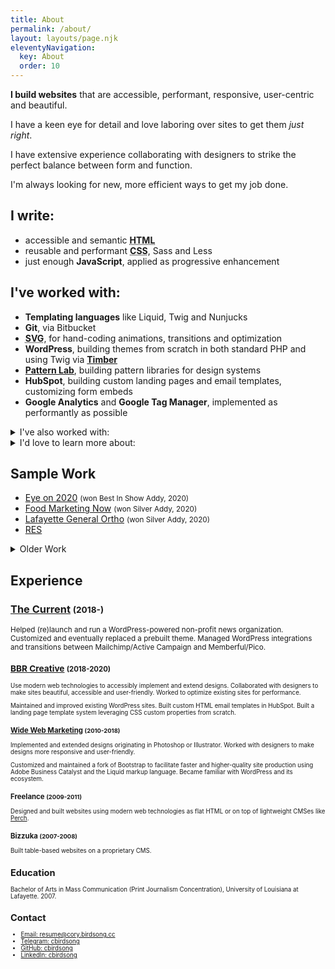 ```yaml
---
title: About
permalink: /about/
layout: layouts/page.njk
eleventyNavigation:
  key: About
  order: 10
---
```


<section class="lead" id="intro">

<p class="lead"><strong>I build websites</strong> that are accessible, performant, responsive, user-centric and beautiful.</p>

I have a keen eye for detail and love laboring over sites to get them _just right_.

I have extensive experience collaborating with designers to strike the perfect balance between form and function.

I'm always looking for new, more efficient ways to get my job done. 

</section>

<section>

## I write:

- accessible and semantic **<abbr title="HyperText Markup Language">HTML</abbr>**
- reusable and performant **<abbr title="Cascading Stylesheets">CSS</abbr>**, Sass and Less
- just enough **JavaScript**, applied as progressive enhancement

## I've worked with:

- **Templating languages** like Liquid, Twig and Nunjucks
- **Git**, via Bitbucket
- **<abbr title="Scalable Vector Graphics">SVG</abbr>**, for hand-coding animations, transitions and optimization
- **WordPress**, building themes from scratch in both standard PHP and using Twig via **[Timber](https://www.upstatement.com/timber/)**
- **[Pattern Lab](https://patternlab.io/)**, building pattern libraries for design systems
- **HubSpot**, building custom landing pages and email templates, customizing form embeds
- **Google Analytics** and **Google Tag Manager**, implemented as performantly as possible

<details>
<summary>I've also worked with:</summary>

- **Photoshop**, **Illustrator** and **Sketch**
- **Google Lighthouse** and **WebPageTest**
- **Schema.org** and other similar markup methods
- **Cloudflare**, for doing edge SEO optimization via Cloudflare Workers
- **[Buddy](https://buddy.works)**, for CI/CD and deployment
- **Shopify**
- **MailChimp**
- **WordPress page builders** like WP Bakery and Divi, on legacy projects I inherited _(they are bad)_
</details>


<details>
<summary>I'd love to learn more about:</summary>

- **[Eleventy](https://www.11ty.dev)**
- **Netlify**
- **Web components**
- **[Svelte](https://svelte.dev/)** and **[Sapper](https://sapper.svelte.dev/)**
- **[Craft CMS](https://www.craftcms.com/)**
</details>

</section>

<section>

## Sample Work

- [Eye on 2020](https://2020.bbrcreative.com) <small>(won Best In Show Addy, <time>2020</time>)</small>
- [Food Marketing Now](https://foodmarketingnow.com/) <small>(won Silver Addy, <time>2020</time>)</small>
- [Lafayette General Ortho](https://lafayettegeneralortho.com/) <small>(won Silver Addy, <time>2020</time>)</small>
- [RES](https://web.archive.org/web/20190627172805/https://res.us/)

<details>

<summary>Older Work</summary>

- [2m-tek](https://web.archive.org/web/20150423202347/http://2m-tek.com)
- [Downtown Lafayette](http://web.archive.org/web/20150315021728/http://www.downtownlafayette.org/) <small>(won Gold/Silver Addy, 2015)</small>
- [Wide Web Marketing](https://web.archive.org/web/20171021221327/https://www.widewebmarketing.com/)
- [Burgersmith](https://web.archive.org/web/20171012145645/http://www.burgersmith.com/)
- [New Mexican Kennels](https://web.archive.org/web/20170930172454/http://www.newmexicankennels.com/)

<small>(Some of these probably aren't up to my modern standard.)</small>

</details>

</section>


<section>

## Experience

### [The Current](https://thecurrentla.com) <small>(<time>2018</time>-)

Helped (re)launch and run a WordPress-powered non-profit news organization. Customized and eventually replaced a prebuilt theme. Managed WordPress integrations and transitions between Mailchimp/Active Campaign and Memberful/Pico.

### [BBR Creative](https://bbrcreative.com) <small>(<time>2018</time>-<time>2020</time>)

Use modern web technologies to accessibly implement and extend designs. Collaborated with designers to make sites beautiful, accessible and user-friendly. Worked to optimize existing sites for performance. 

Maintained and improved existing WordPress sites. Built custom HTML email templates in HubSpot. Built a landing page template system leveraging CSS custom properties from scratch.

### [Wide Web Marketing](http://web.archive.org/web/20171021221327/https://www.widewebmarketing.com/) <small>(<time>2010</time>-<time>2018</time>)</small>

Implemented and extended designs originating in Photoshop or Illustrator. Worked with designers to make designs more responsive and user-friendly.

Customized and maintained a fork of Bootstrap to facilitate faster and higher-quality site production using Adobe Business Catalyst and the Liquid markup language. Became familiar with WordPress and its ecosystem.

### Freelance <small>(<time>2009</time>-<time>2011</time>)</small>

Designed and built websites using modern web technologies as flat HTML or on top of lightweight CMSes like [Perch](https://grabaperch.com).

### Bizzuka <small>(<time>2007</time>-<time>2008</time>)</small>

Built table-based websites on a proprietary CMS.

</section>




<section>

## Education

Bachelor of Arts in Mass Communication (Print Journalism Concentration), University of Louisiana at Lafayette. <time>2007</time>.

</section>


<section>

## Contact

- [Email: resume@cory.birdsong.cc](mailto:resume@cory.birdsong.cc)
- [Telegram: cbirdsong](https://telegram.me/cbirdsong)
- [GitHub: cbirdsong](https://github.com/cbirdsong)
- [LinkedIn: cbirdsong](http://linkedin.com/in/cbirdsong)

</section>
